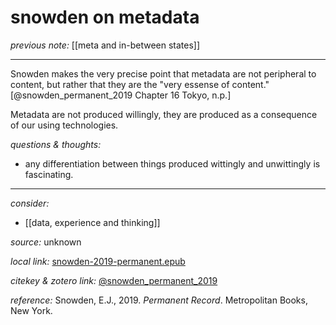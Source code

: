 # snowden on metadata

_previous note:_ [[meta and in-between states]]

---

Snowden makes the very precise point that metadata are not peripheral to content, but rather that they are the "very essense of content."[@snowden_permanent_2019 Chapter 16 Tokyo, n.p.]

Metadata are not produced willingly, they are produced as a consequence of our using technologies. 

_questions & thoughts:_

- any differentiation between things produced wittingly and unwittingly is fascinating.

--- 

_consider:_

- [[data, experience and thinking]]


_source:_ unknown

_local link:_ [snowden-2019-permanent.epub](hook://file/mNuCSnOYD?p=RHJvcGJveC9iaWJsaW9ncmFwaHkgcGRmcw==&n=snowden-2019-permanent.epub)

_citekey & zotero link:_ [@snowden_permanent_2019](zotero://select/items/1_R9BN9HXR)

_reference:_ Snowden, E.J., 2019. _Permanent Record_. Metropolitan Books, New York.

